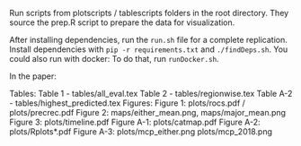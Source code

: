 Run scripts from plotscripts / tablescripts folders in the root directory. They
source the prep.R script to prepare the data for visualization.

After installing dependencies, run the `run.sh` file for a complete replication.
Install dependencies with `pip -r requirements.txt` and `./findDeps.sh`.
You could also run with docker: To do that, run `runDocker.sh`.

In the paper:

Tables:
   Table 1 - tables/all_eval.tex
   Table 2 - tables/regionwise.tex
   Table A-2 - tables/highest_predicted.tex
Figures:
   Figure 1: plots/rocs.pdf / plots/precrec.pdf
   Figure 2: maps/either_mean.png, maps/major_mean.png
   Figure 3: plots/timeline.pdf
   Figure A-1: plots/catmap.pdf
   Figure A-2: plots/Rplots*.pdf 
   Figure A-3: plots/mcp_either.png plots/mcp_2018.png 

